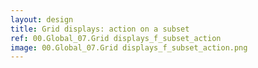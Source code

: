 ```yaml
---
layout: design
title: Grid displays: action on a subset
ref: 00.Global_07.Grid displays_f_subset_action
image: 00.Global_07.Grid displays_f_subset_action.png
---
```

